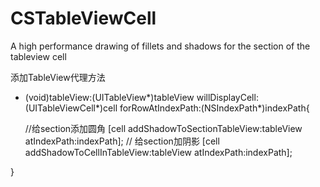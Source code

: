 # CSTableViewCell
A high performance drawing of fillets and shadows for the section of the tableview cell

添加TableView代理方法
- (void)tableView:(UITableView*)tableView willDisplayCell:(UITableViewCell*)cell forRowAtIndexPath:(NSIndexPath*)indexPath{

  //给section添加圆角
  [cell addShadowToSectionTableView:tableView atIndexPath:indexPath];
  // 给section加阴影
  [cell addShadowToCellInTableView:tableView atIndexPath:indexPath];

}
